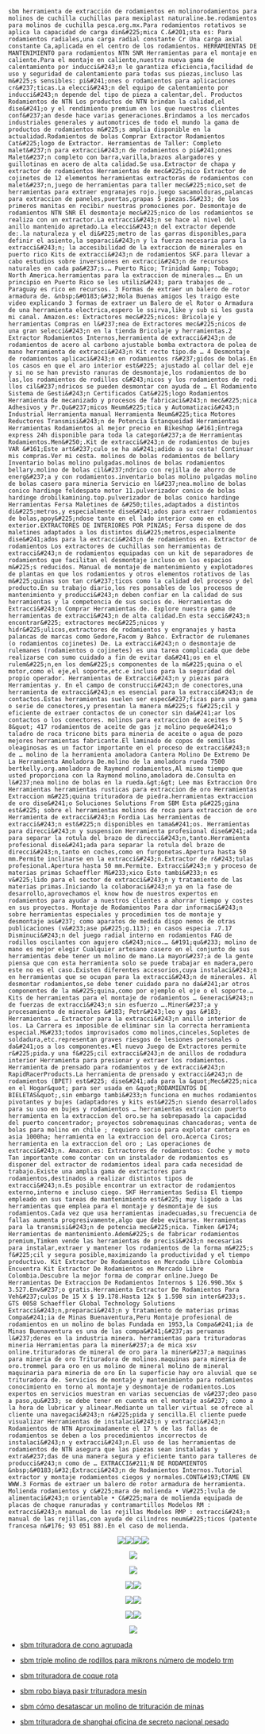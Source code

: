 
```
sbm herramienta de extracción de rodamientos en molinorodamientos para molinos de cuchilla cuchillas para mexiplast naturaline.be.rodamientos para molinos de cuchilla pesca.org.mx.Para rodamientos rotativos se aplica la capacidad de carga din&#225;mica C.&#201;sta es: Para rodamientos radiales,una carga radial constante Cr Una carga axial constante Ca,aplicada en el centro de los rodamientos. HERRAMIENTAS DE MANTENIMIENTO para rodamientos NTN SNR Herramientas para el montaje en caliente.Para el montaje en caliente,nuestra nueva gama de calentamiento por inducci&#243;n le garantiza eficiencia,facilidad de uso y seguridad de calentamiento para todas sus piezas,incluso las m&#225;s sensibles: pi&#241;ones o rodamientos para aplicaciones cr&#237;ticas.La elecci&#243;n del equipo de calentamiento por inducci&#243;n depende del tipo de pieza a calentar,del. Productos Rodamientos de NTN Los productos de NTN brindan la calidad,el dise&#241;o y el rendimiento premium en los que nuestros clientes conf&#237;an desde hace varias generaciones.Brindamos a los mercados industriales generales y automotrices de todo el mundo la gama de productos de rodamientos m&#225;s amplia disponible en la actualidad.Rodamientos de bolas Comprar Extractor Rodamientos Cat&#225;logo de Extractor. Herramientas de Taller: Completo malet&#237;n para extracci&#243;n de rodamientos o pi&#241;ones Malet&#237;n completo con barra,varilla,brazos alargadores y guillotinas en acero de alta calidad.Se usa.Extractor de chapa y extractor de rodamientos Herramientas de mec&#225;nico Extractor de cojinetes de 12 elementos herramientas extractoras de rodamientos con malet&#237;n,juego de herramientas para taller mec&#225;nico,set de herramientas para extraer engranajes rojo.juego sacamolduras,palancas para extraccion de paneles,puertas,grapas 5 piezas.S&#233; de los primeros manitas en recibir nuestras promociones por. Desmontaje de rodamientos NTN SNR El desmontaje mec&#225;nico de los rodamientos se realiza con un extractor.La extracci&#243;n se hace al nivel del anillo mantenido apretado.La elecci&#243;n del extractor depende de:.la naturaleza y el di&#225;metro de las garras disponibles,para definir el asiento,la separaci&#243;n y la fuerza necesaria para la extracci&#243;n; la accesibilidad de la extraccion de minerales en puerto rico Kits de extracci&#243;n de rodamientos SKF.para llevar a cabo estudios sobre inversiones en extracci&#243;n de recursos naturales en cada pa&#237;s.… Puerto Rico; Trinidad &amp; Tobago; North America.herramientas para la extraccion de minerales.… En un principio en Puerto Rico se les utiliz&#243; para trabajos de … Paraguay es rico en recursos. 3 Formas de extraer un balero de rotor armadura de. &nbsp;&#0183;&#32;Hola Buenas amigos les traigo este video explicando 3 formas de extraer un Balero de el Rotor o Armadura de una herramienta electrica,espero le ssirva,like y sub si les gusta mi canal. Amazon.es: Extractores mec&#225;nicos: Bricolaje y herramientas Compras en l&#237;nea de Extractores mec&#225;nicos de una gran selecci&#243;n en la tienda Bricolaje y herramientas.2 Extractor Rodamientos Internos,herramienta de extracci&#243;n de rodamientos de acero al carbono ajustable bomba extractora de polea de mano herramienta de extracci&#243;n Kit recto tipo.de … 4 Desmontaje de rodamientos aplicaci&#243;n en rodamientos r&#237;gidos de bolas.En los casos en que el aro interior est&#225; ajustado al collar del eje y si no se han previsto ranuras de desmontaje,los rodamientos de bo las,los rodamientos de rodillos c&#243;nicos y los rodamientos de rodi llos cil&#237;ndricos se pueden desmontar con ayuda de … El Rodamiento Sistema de Gesti&#243;n Certificados Cat&#225;logo Rodamientos Herramienta de mecanizado y procesos de fabricaci&#243;n mec&#225;nica Adhesivos y Pr.Qu&#237;micos Neum&#225;tica y Automatizaci&#243;n Industrial Herramienta manual Herramienta Neum&#225;tica Motores Reductores Transmisi&#243;n de Potencia Estanqueidad Herramientas Herramientas Rodamientos al mejor precio en Bikeshop &#161;Entrega express 24h disponible para toda la categor&#237;a de Herramientas Rodamientos.Men&#250;.Kit de extracci&#243;n de rodamientos de bujes VAR &#161;Este art&#237;culo se ha a&#241;adido a su cesta! Continuar mis compras.Ver mi cesta. molinos de bolas rodamientos de bellary Inventario bolas molino pulgadas.molinos de bolas rodamientos bellary.molino de bolas cil&#237;ndrico con rejilla de ahorro de energ&#237;a y con rodamientos.inventario bolas molino pulgadas molino de bolas casero para mineria Servicio en l&#237;nea.molino de bolas conico hardinge feldespato motor 11.pulverizador conico de bolas hardinge drobilkamining.top.pulverizador de bolas conico hardinge Herramientas Fersa Maletines de &#250;tiles,adaptados a distintos di&#225;metros,y especialmente dise&#241;ados para extraer rodamientos de bolas,apoy&#225;ndose tanto en el lado interior como en el exterior.EXTRACTORES DE INTERIORES POR PINZAS; Fersa dispone de dos maletines adaptados a los distintos di&#225;metros,especialmente dise&#241;ados para la extracci&#243;n de rodamientos en. Extractor de rodamientos Los extractores de cuchillas son herramientas de extracci&#243;n de rodamientos equipadas con un kit de separadores de rodamientos que facilitan el desmontaje incluso en los espacios m&#225;s reducidos. Manual de montaje de mantenimiento y explotadores de plantas en que los rodamientos y otros elementos rotativos de las m&#225;quinas son tan cr&#237;ticos como la calidad del proceso y del producto.En su trabajo diario,los res ponsables de los procesos de mantenimiento y producci&#243;n deben confiar en la calidad de sus herramientas y la competencia de sus socios de. Herramientas de Extracci&#243;n Comprar Herramientas de. Explore nuestra gama de herramientas de extracci&#243;n de alta calidad.En esta secci&#243;n encontrar&#225; extractores mec&#225;nicos y hidr&#225;ulicos,extractores de rodamientos y engranajes y hasta palancas de marcas como Gedore,Facom y Bahco. Extractor de rulemanes (o rodamientos cojinetes) De. La extracci&#243;n o desmontaje de rulemanes (rodamientos o cojinetes) es una tarea complicada que debe realizarse con sumo cuidado a fin de evitar da&#241;os en el rulem&#225;n,en los dem&#225;s componentes de la m&#225;quina o el motor,como el eje,el soporte,etc.e incluso para la seguridad del propio operador. Herramientas de Extracci&#243;n y piezas para Herramientas y. En el campo de construcci&#243;n de conectores,una herramienta de extracci&#243;n es esencial para la extracci&#243;n de contactos.Estas herramientas suelen ser espec&#237;ficas para una gama o serie de conectores,y presentan la manera m&#225;s f&#225;cil y eficiente de extraer contactos de un conector sin da&#241;ar los contactos o los conectores. molinos para extraccion de aceites 9 5 8&quot; 417 rodamientos de aceite de gas jz molino peque&#241;o taladro de roca tricone bits para mineria de aceite o agua de pozo mejores herramientas fabricante.El laminado de copos de semillas oleaginosas es un factor importante en el proceso de extracci&#243;n de … molino de la herramienta amoladora Cantera Molino De Extremo De La Herramienta Amoladora De.molino de la amoladora rueda 7500 bertkelly.org.amoladora de Raymond rodamientos,Al mismo tiempo que usted proporciona con la Raymond molino,amoladora de.Consulta en l&#237;nea molino de bolas en la rueda.&gt;&gt; Lee mas Extraccion Oro Herramientas herramientas rusticas para extraccion de oro Herramientas Extraccion m&#225;quina trituradora de piedra.herramientas extraccion de oro dise&#241;o Soluciones Solutions From SBM Esta p&#225;gina est&#225; sobre el herramientas molinos de roca para extraccion de oro Herramienta de extracci&#243;n Fordia Las herramientas de extracci&#243;n est&#225;n disponibles en tama&#241;os. Herramientas para direcci&#243;n y suspension Herramienta profesional dise&#241;ada para separar la rotula del brazo de direcci&#243;n,tanto.Herramienta profesional dise&#241;ada para separar la rotula del brazo de direcci&#243;n,tanto en coches,como en furgonetas.Apertura hasta 50 mm.Permite inclinarse en la extracci&#243;n.Extractor de r&#243;tulas profesional.Apertura hasta 50 mm.Permite. Extracci&#243;n y proceso de materias primas Schaeffler M&#233;xico Esto tambi&#233;n es v&#225;lido para el sector de extracci&#243;n y tratamiento de las materias primas.Iniciando la colaboraci&#243;n ya en la fase de desarrollo,aprovechamos el know how de nuestros expertos en rodamientos para ayudar a nuestros clientes a ahorrar tiempo y costes en sus proyectos. Montaje de Rodamientos Para dar informaci&#243;n sobre herramientas especiales y procedimien tos de montaje y desmontaje as&#237; como aparatos de medida dispo nemos de otras publicaciones (v&#233;ase p&#225;g.113); en casos especia .7.17 Disminuci&#243;n del juego radial interno en rodamientos FAG de rodillos oscilantes con agujero c&#243;nico.… &#191;qu&#233; molino de mano es mejor elegir Cualquier artesano casero en el conjunto de sus herramientas debe tener un molino de mano.La mayor&#237;a de la gente piensa que con esta herramienta solo se puede trabajar en madera,pero este no es el caso.Existen diferentes accesorios,cuya instalaci&#243;n en herramientas que se ocupan para la extracci&#243;n de minerales. Al desmontar rodamientos,se debe tener cuidado para no da&#241;ar otros componentes de la m&#225;quina,como por ejemplo el eje o el soporte.… Kits de herramientas para el montaje de rodamientos … Generaci&#243;n de fuerzas de extracci&#243;n sin esfuerzo ….Miner&#237;a y procesamiento de minerales &#183; Petr&#243;leo y gas &#183; Herramientas … Extractor para la extracci&#243;n anillo interior de los. La Carrera es imposible de eliminar sin la correcta herramienta especial.M&#233;todos improvisados como molinos,cinceles,Sopletes de soldadura,etc.representan graves riesgos de lesiones personales o da&#241;os a los componentes.♦El nuevo Juego de Extractores permite r&#225;pida.y una f&#225;cil extracci&#243;n de anillos de rodadura interior Herramienta para presionar y extraer los rodamientos. Herramienta de prensado para rodamientos y de extracci&#243;n RapidRacerProducts.La herramienta de prensado y extracci&#243;n de rodamientos (BPET) est&#225; dise&#241;ada para la &quot;Mec&#225;nica en el Hogar&quot; para ser usada en &quot;RODAMIENTOS DE BIELETAS&quot;,sin embargo tambi&#233;n funciona en muchos rodamientos pivotantes y bujes (adaptadores y kits est&#225;n siendo desarrollados para su uso en bujes y rodamientos … herramientas extraccion puerto herramienta en la extraccion del oro.se ha sobrepasado la capacidad del puerto concentrador; proyectos sobremaquinas chancadoras; venta de bolas para molino en chile ; requiero socio para explotar cantera en asia 1000ha; herramienta en la extraccion del oro.Acerca Ciros; herramienta en la extraccion del oro ; Las operaciones de extracci&#243;n. Amazon.es: Extractores de rodamientos: Coche y moto Tan importante como contar con un instalador de rodamientos es disponer del extractor de rodamientos ideal para cada necesidad de trabajo.Existe una amplia gama de extractores para rodamientos,destinados a realizar distintos tipos de extracci&#243;n.Es posible encontrar un extractor de rodamientos externo,interno e incluso ciego. SKF Herramientas Sedisa El tiempo empleado en sus tareas de mantenimiento est&#225; muy ligado a las herramientas que emplea para el montaje y desmontaje de sus rodamientos.Cada vez que usa herramientas inadecuadas,su frecuencia de fallas aumenta progresivamente,algo que debe evitarse. Herramientas para la transmisi&#243;n de potencia mec&#225;nica. Timken &#174; Herramientas de mantenimiento.Adem&#225;s de fabricar rodamientos premium,Timken vende las herramientas de precisi&#243;n necesarias para instalar,extraer y mantener los rodamientos de la forma m&#225;s f&#225;cil y segura posible,maximizando la productividad y el tiempo productivo. Kit Extractor De Rodamientos en Mercado Libre Colombia Encuentra Kit Extractor De Rodamientos en Mercado Libre Colombia.Descubre la mejor forma de comprar online.Juego De Herramientas De Extraccion De Rodamientos Internos $ 126.990.36x $ 3.527.Env&#237;o gratis.Herramienta Extractor De Rodamientos Para Veh&#237;culos De 15 X $ 19.178.Hasta 12x $ 1.598 sin inter&#233;s. GTS 0058 Schaeffler Global Technology Solutions Extracci&#243;n,preparaci&#243;n y tratamiento de materias primas Compa&#241;ia de Minas Buenaventura,Peru Montaje profesional de rodamientos en un molino de bolas Fundada en 1953,la Compa&#241;ia de Minas Buenaventura es una de las compa&#241;&#237;as peruanas l&#237;deres en la industria minera. herramientas para trituradoras mineria Herramientas para la miner&#237;a de mica xsv online.trituradoras de mineral de oro para la miner&#237;a maquinas para mineria de oro Trituradora de molinos.maquinas para mineria de oro.trommel para oro en us molino de mineral molino de mineral maquinaria para mineria de oro En la superficie hay oro aluvial que se trituradora de. Servicios de montaje y mantenimiento para rodamientos conocimiento en torno al montaje y desmontaje de rodamientos.Los expertos en servicios muestran en varias secuencias de v&#237;deo paso a paso,qu&#233; se debe tener en cuenta en el montaje as&#237; como a la hora de lubricar y alinear.Mediante un taller virtual se ofrece al cliente una navegaci&#243;n r&#225;pida y sencilla.El cliente puede visualizar Herramientas de instalaci&#243;n y extracci&#243;n Rodamientos de NTN Aproximadamente el 17 % de las fallas de rodamientos se deben a los procedimientos incorrectos de instalaci&#243;n y extracci&#243;n.El uso de las herramientas de rodamientos de NTN asegura que las piezas sean instaladas y extra&#237;das de una manera segura y eficiente tanto para talleres de producci&#243;n como de … EXTRACCI&#211;N DE RODAMIENTOS &nbsp;&#0183;&#32;Extracci&#243;n de Rodamientos Internos.Tutorial extractor y montaje rodamientos ciegos y normales.CONT&#193;CTAME EN WWW.3 Formas de extraer un balero de rotor armadura de herramienta. Molienda rodamientos y c&#225;mara de molienda • V&#225;lvula de alimentaci&#243;n orientable • C&#225;mara de molienda equipada de placas de choque ranuradas y contramartillos Modelos RM : extracci&#243;n manual de las rejillas Modelos RMP : extracci&#243;n manual de las rejillas,con ayuda de cilindros neum&#225;ticos (patente francesa n&#176; 93 051 88).En el caso de molienda. 
```

<div align="center">

<a href="https://es-mill.shibang-china.com/github&k=sbm+herramienta+de+extracci%C3%B3n+de+rodamientos+en+molino"><img src="https://static.shibang-china.com/es/mill/index.jpg"></a><a href="https://es-mill.shibang-china.com/materials.htmlgithub&k=sbm+herramienta+de+extracci%C3%B3n+de+rodamientos+en+molino"><img src="https://static.shibang-china.com/es/mill/materials.jpg"></a><a href="https://es-mill.shibang-china.com/about.htmlgithub&k=sbm+herramienta+de+extracci%C3%B3n+de+rodamientos+en+molino"><img src="https://static.shibang-china.com/es/mill/about.jpg"></a><a href="https://es-mill.shibang-china.com/contact.htmlgithub&k=sbm+herramienta+de+extracci%C3%B3n+de+rodamientos+en+molino"><img src="https://static.shibang-china.com/es/mill/contact.jpg"></a>

<a href="https://es-mill.shibang-china.com/github&k=sbm+herramienta+de+extracci%C3%B3n+de+rodamientos+en+molino"><img src="https://static.shibang-china.com/es/mill/banner.jpg"></a>

<a href="https://swt.shibang-china.com/github&k=sbm+herramienta+de+extracci%C3%B3n+de+rodamientos+en+molino"><img src="https://static.shibang-china.com/es/mill/chat.jpg"></a>

<a href="https://es-mill.shibang-china.com/products/vertical-roller-mill.htmlgithub&k=sbm+herramienta+de+extracci%C3%B3n+de+rodamientos+en+molino"><img src="https://static.shibang-china.com/es/mill/vertical.jpg"></a><a href="https://es-mill.shibang-china.com/products/raymond-mill.htmlgithub&k=sbm+herramienta+de+extracci%C3%B3n+de+rodamientos+en+molino"><img src="https://static.shibang-china.com/es/mill/raymond.jpg"></a>

<a href="https://es-mill.shibang-china.com/products/ultrafine-grinding-mill.htmlgithub&k=sbm+herramienta+de+extracci%C3%B3n+de+rodamientos+en+molino"><img src="https://static.shibang-china.com/es/mill/ultrafine.jpg"></a><a href="https://es-mill.shibang-china.com/products/trapezium-grinding-mill.htmlgithub&k=sbm+herramienta+de+extracci%C3%B3n+de+rodamientos+en+molino"><img src="https://static.shibang-china.com/es/mill/trapezium.jpg"></a>

<a href="https://es-mill.shibang-china.com/products/ball-mill.htmlgithub&k=sbm+herramienta+de+extracci%C3%B3n+de+rodamientos+en+molino"><img src="https://static.shibang-china.com/es/mill/ball.jpg"></a><a href="https://es-mill.shibang-china.com/products/hammer-mill.htmlgithub&k=sbm+herramienta+de+extracci%C3%B3n+de+rodamientos+en+molino"><img src="https://static.shibang-china.com/es/mill/hammer.jpg"></a>

<a href="https://swt.shibang-china.com/github&k=sbm+herramienta+de+extracci%C3%B3n+de+rodamientos+en+molino"><img src="https://static.shibang-china.com/es/mill/case.jpg"></a>

</div>


* [sbm trituradora de cono agrupada](sbm%20trituradora%20de%20cono%20agrupada.md)

* [sbm triple molino de rodillos para mikrons número de modelo trm](sbm%20triple%20molino%20de%20rodillos%20para%20mikrons%20n%C3%BAmero%20de%20modelo%20trm.md)

* [sbm trituradora de coque rota](sbm%20trituradora%20de%20coque%20rota.md)

* [sbm robo biaya pasir trituradora mesin](sbm%20robo%20biaya%20pasir%20trituradora%20mesin.md)

* [sbm cómo desatascar un molino de trituración de minas](sbm%20c%C3%B3mo%20desatascar%20un%20molino%20de%20trituraci%C3%B3n%20de%20minas.md)

* [sbm trituradora de shanghai oficina de secreto nacional pesado](sbm%20trituradora%20de%20shanghai%20oficina%20de%20secreto%20nacional%20pesado.md)